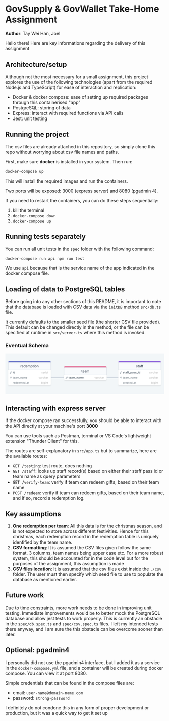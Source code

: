 # GovSupply & GovWallet Take-Home Assignment

**Author**: Tay Wei Han, Joel

Hello there! Here are key informations regarding the delivery of this assignment

## Architecture/setup

Although not the most necessary for a small assignment, this project explores the use of the following technologies (apart from the required Node.js and TypeScript) for ease of interaction and replication:

- Docker & docker compose: ease of setting up required packages through this containerised "app"
- PostgreSQL: storing of data
- Express: interact with required functions via API calls
- Jest: unit testing

## Running the project

The csv files are already attached in this repository, so simply clone this repo without worrying about csv file names and paths.

First, make sure **docker** is installed in your system. Then run:

```
docker-compose up
```

This will install the required images and run the containers.

Two ports will be exposed: 3000 (express server) and 8080 (pgadmin 4).

If you need to restart the containers, you can do these steps sequentially:

1. kill the terminal
2. `docker-compose down`
3. `docker-compose up`

## Running tests separately

You can run all unit tests in the `spec` folder with the following command:

```
docker-compose run api npm run test
```

We use `api` because that is the service name of the app indicated in the docker compose file.

## Loading of data to PostgreSQL tables

Before going into any other sections of this README, it is important to note that the database is loaded with CSV data via the `initDB` method `src/db.ts` file.

It currently defaults to the smaller seed file (the shorter CSV file provided). This default can be changed directly in the method, or the file can be specified at runtime in `src/server.ts` where this method is invoked.

### Eventual Schema

![schema](schema.png)

## Interacting with express server

If the docker compose ran successfully, you should be able to interact with the API directly at your machine's port **3000**

You can use tools such as Postman, terminal or VS Code's lightweight extension "Thunder Client" for this.

The routes are self-explanatory in `src/app.ts` but to summarize, here are the available routes:

- `GET /testing`: test route, does nothing
- `GET /staff`: looks up staff record(s) based on either their staff pass id or team name as query parameters
- `GET /verify-team`: verify if team can redeem gifts, based on their team name
- `POST /redeem`: verify if team can redeem gifts, based on their team name, and if so, record a redemption log.

## Key assumptions

1. **One redemption per team**: All this data is for the christmas season, and is not expected to store across different festivities. Hence for this christmas, each redemption record in the redemption table is uniquely identified by the team name.
2. **CSV formatting**: It is assumed the CSV files given follow the same format. 3 columns, team names being upper case etc. For a more robust system, this should be accounted for in the code level but for the purposes of the assignment, this assumption is made
3. **CSV files location**: It is assumed that the csv files exist inside the `./csv` folder. The user must then specify which seed file to use to populate the database as mentioned earlier.

## Future work

Due to time constraints, more work needs to be done in improving unit testing. Immediate improvements would be to better mock the PostgreSQL database and allow jest tests to work properly. This is currently an obstacle in the `spec/db.spec.ts` and `spec/csv.spec.ts` files. I left my intended tests there anyway, and I am sure the this obstacle can be overcome sooner than later.

## Optional: pgadmin4

I personally did not use the pgadmin4 interface, but I added it as a service in the `docker-compose.yml` file, and a container will be created during docker compose. You can view it at port 8080.

Simple credentials that can be found in the compose files are:

- email: `user-name@domain-name.com`
- password: `strong-password`

I definitely do not condone this in any form of proper development or production, but it was a quick way to get it set up
